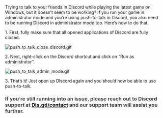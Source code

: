 <p>Trying to talk to your friends in Discord while playing the latest game on Windows, but it doesn’t seem to be working? If you run your game in administrator mode and you’re using push-to-talk in Discord, you also need to be running Discord in administrator mode too. Here’s how to do that.</p>
<p>1. First, fully make sure that all opened applications of Discord are fully closed.</p>
<p class="wysiwyg-text-align-center"><img src="https://support.discord.com/hc/article_attachments/14047800114071" alt="push_to_talk_close_discord.gif"></p>
<p>2. Next, right-click on the Discord shortcut and click on “Run as administrator”.</p>
<p class="wysiwyg-text-align-center"><img src="https://support.discord.com/hc/article_attachments/14047841414039" alt="push_to_talk_admin_mode.gif"></p>
<p>3. That’s it! Just open up Discord again and you should now be able to use push-to-talk.</p>
<h3>
    <span style="color: #434343;" data-darkreader-inline-color="">If you’re still running into an issue, please reach out to Discord support at </span><a href="http://dis.gd/contact"><span class="wysiwyg-underline">Dis.gd/contact</span></a><span style="color: #434343;" data-darkreader-inline-color=""> and our support team will assist you further.</span>
</h3>